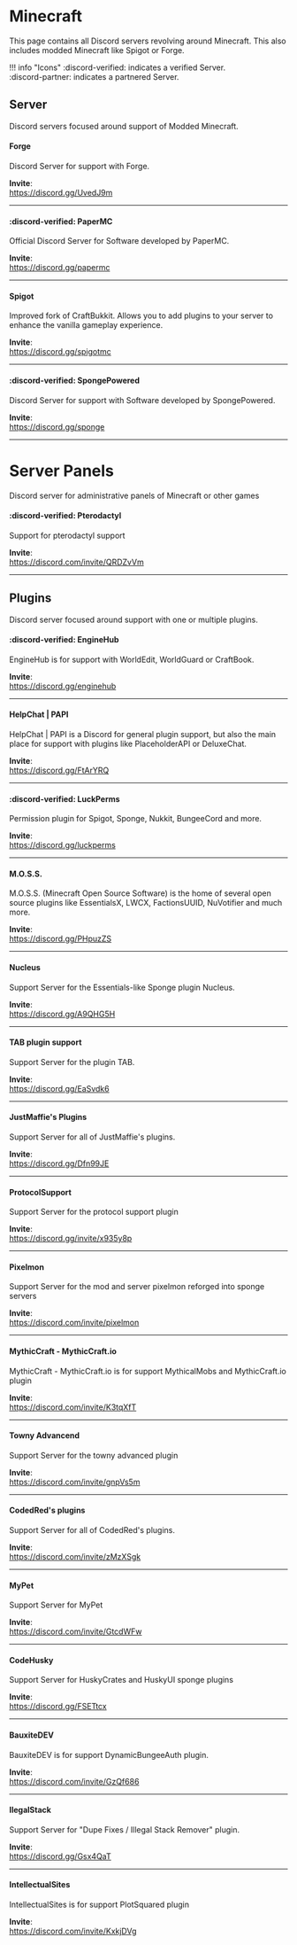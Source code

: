 # Minecraft
This page contains all Discord servers revolving around Minecraft. This also includes modded Minecraft like Spigot or Forge.

!!! info "Icons"
    :discord-verified: indicates a verified Server.  
    :discord-partner: indicates a partnered Server.

## Server
Discord servers focused around support of Modded Minecraft.

#### Forge
Discord Server for support with Forge.

**Invite**:  
https://discord.gg/UvedJ9m

----
#### :discord-verified: PaperMC
Official Discord Server for Software developed by PaperMC.

**Invite**:  
https://discord.gg/papermc

----
#### Spigot
Improved fork of CraftBukkit. Allows you to add plugins to your server to enhance the vanilla gameplay experience.

**Invite**:  
https://discord.gg/spigotmc

----
#### :discord-verified: SpongePowered

Discord Server for support with Software developed by SpongePowered.

**Invite**:  
https://discord.gg/sponge

----
# Server Panels
Discord server for administrative panels of Minecraft or other games

#### :discord-verified: Pterodactyl
Support for pterodactyl support

**Invite**:  
https://discord.com/invite/QRDZvVm

----
## Plugins
Discord server focused around support with one or multiple plugins.

#### :discord-verified: EngineHub
EngineHub is for support with WorldEdit, WorldGuard or CraftBook.

**Invite**:  
https://discord.gg/enginehub

----
#### HelpChat | PAPI
HelpChat | PAPI is a Discord for general plugin support, but also the main place for support with plugins like PlaceholderAPI or DeluxeChat.

**Invite**:  
https://discord.gg/FtArYRQ

----
#### :discord-verified: LuckPerms
Permission plugin for Spigot, Sponge, Nukkit, BungeeCord and more.

**Invite**:  
https://discord.gg/luckperms

----
#### M.O.S.S.
M.O.S.S. (Minecraft Open Source Software) is the home of several open source plugins like EssentialsX, LWCX, FactionsUUID, NuVotifier and much more.

**Invite**:  
https://discord.gg/PHpuzZS

----
#### Nucleus
Support Server for the Essentials-like Sponge plugin Nucleus.

**Invite**:  
https://discord.gg/A9QHG5H

----
#### TAB plugin support
Support Server for the plugin TAB.

**Invite**:  
https://discord.gg/EaSvdk6

----
#### JustMaffie's Plugins
Support Server for all of JustMaffie's plugins.

**Invite**:  
https://discord.gg/Dfn99JE

----
#### ProtocolSupport
Support Server for the protocol support plugin

**Invite**:  
https://discord.gg/invite/x935y8p

----
#### Pixelmon
Support Server for the mod and server pixelmon reforged into sponge servers

**Invite**:  
https://discord.com/invite/pixelmon

----
#### MythicCraft - MythicCraft.io
MythicCraft - MythicCraft.io is for support MythicalMobs and MythicCraft.io plugin

**Invite**:  
https://discord.com/invite/K3tqXfT

----
#### Towny Advancend
Support Server for the towny advanced plugin

**Invite**:  
https://discord.com/invite/gnpVs5m

----
#### CodedRed's plugins
Support Server for all of CodedRed's plugins.

**Invite**:  
https://discord.com/invite/zMzXSgk

----
#### MyPet
Support Server for MyPet

**Invite**:  
https://discord.com/invite/GtcdWFw

----
#### CodeHusky
Support Server for HuskyCrates and HuskyUI sponge plugins

**Invite**:  
https://discord.gg/FSETtcx

----
#### BauxiteDEV
BauxiteDEV is for support DynamicBungeeAuth plugin.

**Invite**:  
https://discord.com/invite/GzQf686

----
#### IlegalStack
Support Server for "Dupe Fixes / Illegal Stack Remover" plugin.

**Invite**:  
https://discord.gg/Gsx4QaT 

----
#### IntellectualSites
IntellectualSites is for support PlotSquared plugin

**Invite**:  
https://discord.com/invite/KxkjDVg
